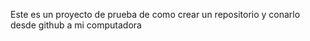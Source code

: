 Este es un proyecto de prueba de  como crear un repositorio y conarlo desde github a mi computadora

